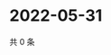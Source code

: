 # 2022-05-31

共 0 条

<!-- BEGIN WEIBO -->
<!-- 最后更新时间 Tue May 31 2022 16:25:17 GMT+0800 (China Standard Time) -->

<!-- END WEIBO -->
